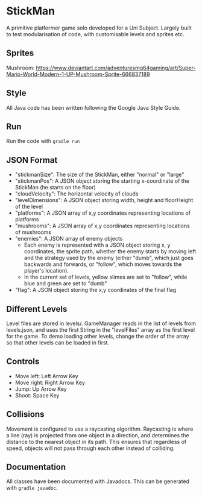 # StickMan
A primitive platformer game solo developed for a Uni Subject. Largely built to test modularisation of code, with customisable levels and sprites etc.

## Sprites
Mushroom: https://www.deviantart.com/adventuresmg64gaming/art/Super-Mario-World-Modern-1-UP-Mushroom-Sprite-666837189

## Style
All Java code has been written following the Google Java Style Guide.

## Run
Run the code with `gradle run`

## JSON Format
* "stickmanSize": The size of the StickMan, either "normal" or "large"
* "stickmanPos": A JSON object storing the starting x-coordinate of the StickMan (he starts on the floor)
* "cloudVelocity": The horizontal velocity of clouds
* "levelDimensions": A JSON object storing width, height and floorHeight of the level
* "platforms": A JSON array of x,y coordinates representing locations of platforms
* "mushrooms": A JSON array of x,y coordinates representing locations of mushrooms
* "enemies": A JSON array of enemy objects
    * Each enemy is represented with a JSON object storing x, y coordinates, the sprite path, whether the enemy starts by
      moving left and the strategy used by the enemy (either "dumb", which just goes backwards and forwards, or "follow",
      which moves towards the player's location).
    * In the current set of levels, yellow slimes are set to "follow", while blue and green are set to "dumb"
* "flag": A JSON object storing the x,y coordinates of the final flag

## Different Levels
Level files are stored in levels/. GameManager reads in the list of levels
from levels.json, and uses the first String in the "levelFiles" array as the
first level for the game. To demo loading other levels, change the order of
the array so that other levels can be loaded in first.

## Controls
* Move left: Left Arrow Key
* Move right: Right Arrow Key
* Jump: Up Arrow Key
* Shoot: Space Key

## Collisions
Movement is configured to use a raycasting algorithm. Raycasting is where a line (ray) is projected
from one object in a direction, and determines the distance to the nearest object in its path. This
ensures that regardless of speed, objects will not pass through each other instead of colliding.

## Documentation
All classes have been documented with Javadocs. This can be generated with `gradle javadoc`.
